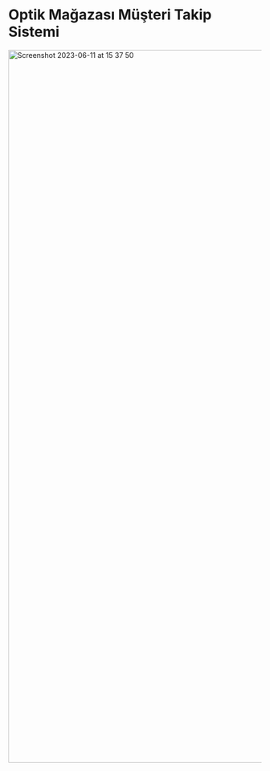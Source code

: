 <h1>Optik Mağazası Müşteri Takip Sistemi</h1>

<img width="1417" alt="Screenshot 2023-06-11 at 15 37 50" src="https://github.com/yusufs-d/o_optic/assets/74401288/7f46fc50-ab8e-4d2e-8408-15341194be6a">

